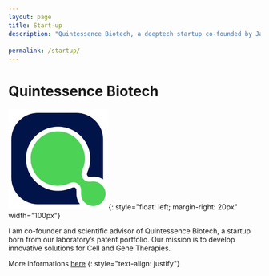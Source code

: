 ```yaml
---
layout: page
title: Start-up
description: "Quintessence Biotech, a deeptech startup co-founded by Jacques Fattaccioli, translating microfluidics and soft matter research into biotech applications."

permalink: /startup/
---
```


# Quintessence Biotech


![image](assets/images/quintessence_biotech_logo.jpeg){: style="float: left; margin-right: 20px" width="100px"}

I am co-founder and scientific advisor of Quintessence Biotech, a startup born from our laboratory’s patent portfolio.
Our mission is to develop innovative solutions for Cell and Gene Therapies.

More informations [here](https://www.linkedin.com/company/quintessence-biotech/)
{: style="text-align: justify"}




